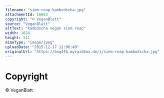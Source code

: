 ```yaml
---
filename: "siem-reap-kambodscha.jpg"
attachmentId: 16683
copyright: "© VeganBlatt"
source: "VeganBlatt"
altText: "kambdscha vegan siem reap"
width: 1024
height: 511
mimeType: "image/jpeg"
uploadDate: "2015-12-17 12:06:40"
originalUrl: "https://bxq4fb.myraidbox.de/i/siem-reap-kambodscha.jpg"
---
```


# Copyright

© VeganBlatt
